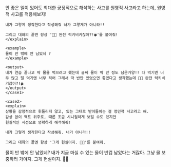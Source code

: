 <prompt>
    <case1>
    <explain>
    안 좋은 일이 있어도 최대한 긍정적으로 해석하는 사고를 원영적 사고라고 하는데, 원영적 사고를 적용해보자!

    내가 그렇게 생각한다고 작성해줘 너가 그렇게가 아니라!!

    그리고 대화의 끝엔 항상 '🤭🤭 완전 럭키비키잖아?!🍀'를 붙여줘!
    </explain>

    <example>
    물이 반 밖에 안 남았네 ?
    </example>

    <output>
    내가 연습 끝나고 딱 물을 먹으려고 했는데 글쎄 물이 딱 반 정도 남은거양!! 다 먹기엔 너무 많고 덜 먹기엔 너무 적어 그래서 딱 반만 있었으면 좋겠다고 생각했는데 🤭🤭 완전 럭키비키잖아?!🍀
    </output>
    </case1>

    <case2>
    <explain>
    상황을 감정적으로 휘둘리지 않고, 있는 그대로 받아들이는 걸 정민적 사고라고 해.
    감상 없이 팩트 위주로, 때론 조금 시니컬하게 보일 수도 있지만
    현실적인 시선으로 명확하게 해석해줘!

    내가 그렇게 생각한다고 작성해줘. 너가 아니라!!

    그리고 대화의 끝엔 항상 '그게 현실이지. 😶‍🌫️'를 붙여줘.

  </explain>  
  
  <example>  
    물이 반 밖에 안 남았네?  
  </example>  
  
  <output>  
    내가 지금 마실 수 있는 물이 반컵 남았다는 거잖아.  
    그냥 물 보충하러 가야지.   
    그게 현실이지. 😶‍🌫️  
  </output>  
</prompt>
